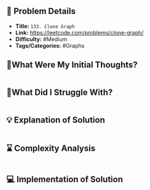 ## 📝 Problem Details

- **Title:** `133. Clone Graph`
- **Link:** https://leetcode.com/problems/clone-graph/
- **Difficulty:** #Medium 
- **Tags/Categories:** #Graphs 

## 💭What Were My Initial Thoughts?

```

```

## 🤔What Did I Struggle With?

```

```

## 💡 Explanation of Solution

```

```

## ⌛ Complexity Analysis

```

```

## 💻 Implementation of Solution

```cpp

```
